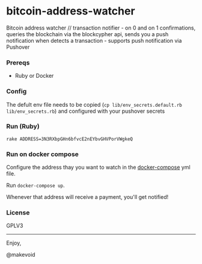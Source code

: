 # bitcoin-address-watcher

Bitcoin address watcher // transaction notifier - on 0 and on 1 confirmations, queries the blockchain via the blockcypher api, sends you a push notification when detects a transaction - supports push notification via Pushover 


### Prereqs

- Ruby or Docker


### Config

The defult env file needs to be copied (`cp lib/env_secrets.default.rb lib/env_secrets.rb`) and configured with your pushover secrets

### Run (Ruby)

    rake ADDRESS=3N3RXbpGHn6bfvcE2nEYbvGHVPorVWgkeQ


### Run on docker compose

Configure the address thay you want to watch in the [docker-compose] yml file. 

Run `docker-compose up`.

Whenever that address will receive a payment, you'll get notified!

### License

GPLV3

---

Enjoy, 

@makevoid

[docker-compose]: https://github.com/makevoid/bitcoin-tx-notifier/blob/master/docker-compose.yml#L11
